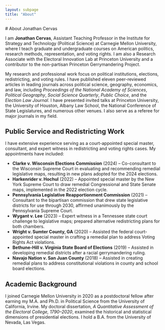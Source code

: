 ```yaml
---
layout: subpage
title: "About"
---
```


<div class="Section__header flush">
# About Jonathan Cervas
</div>

I am **Jonathan Cervas**, Assistant Teaching Professor in the Institute for Strategy and Technology (Political Science) at Carnegie Mellon University, where I teach graduate and undergraduate courses on American politics, research methods, representation, and voting rights. I am also a Research Associate with the Electoral Innovation Lab at Princeton University and a contributor to the non-partisan Princeton Gerrymandering Project.

My research and professional work focus on political institutions, elections, redistricting, and voting rules. I have published eleven peer-reviewed articles in leading journals across political science, geography, economics, and law, including *Proceedings of the National Academy of Sciences*, *Political Geography*, *Social Science Quarterly*, *Public Choice*, and the *Election Law Journal*. I have presented invited talks at Princeton University, the University of Houston, Albany Law School, the National Conference of State Legislatures, and numerous other venues. I also serve as a referee for major journals in my field.

## Public Service and Redistricting Work

I have extensive experience serving as a court-appointed special master, consultant, and expert witness in redistricting and voting rights cases. My appointments have included:

- **Clarke v. Wisconsin Elections Commission** (2024) – Co-consultant to the Wisconsin Supreme Court in evaluating and recommending remedial legislative maps, resulting in new plans adopted for the 2024 elections.
- **Harkenrider v. Hochul** (2022) – Appointed special master by the New York Supreme Court to draw remedial Congressional and State Senate maps, implemented in the 2022 election cycle.
- **Pennsylvania Legislative Reapportionment Commission** (2021) – Consultant to the bipartisan commission that drew state legislative districts for use through 2030, affirmed unanimously by the Pennsylvania Supreme Court.
- **Wygant v. Lee** (2023) – Expert witness in a Tennessee state court challenge to legislative maps; prepared alternative redistricting plans for both chambers.
- **Wright v. Sumter County, GA** (2020) – Assisted the federal court-appointed special master in crafting a remedial plan to address Voting Rights Act violations.
- **Bethune-Hill v. Virginia State Board of Elections** (2019) – Assisted in developing remedial districts after a racial gerrymandering ruling.
- **Navajo Nation v. San Juan County** (2018) – Assisted in creating remedial plans to address constitutional violations in county and school board elections.

## Academic Background

I joined Carnegie Mellon University in 2020 as a postdoctoral fellow after earning my M.A. and Ph.D. in Political Science from the University of California, Irvine. My doctoral dissertation, *A Quantitative Assessment of the Electoral College, 1790–2020*, examined the historical and statistical dimensions of presidential elections. I hold a B.A. from the University of Nevada, Las Vegas.
